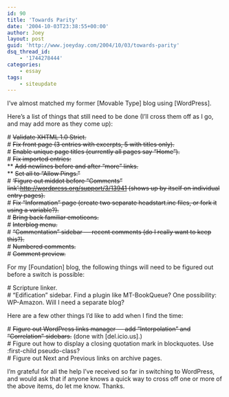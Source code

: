 ```yaml
---
id: 90
title: 'Towards Parity'
date: '2004-10-03T23:38:55+00:00'
author: Joey
layout: post
guid: 'http://www.joeyday.com/2004/10/03/towards-parity'
dsq_thread_id:
    - '1744278444'
categories:
    - essay
tags:
    - siteupdate
---
```


I’ve almost matched my former \[Movable Type\] blog using \[WordPress\].

Here’s a list of things that still need to be done (I’ll cross them off as I go, and may add more as they come up):

\# <del>Validate XHTML 1.0 Strict.</del>  
\# <del>Fix front page (3 entries with excerpts, 5 with titles only).</del>  
\# <del>Enable unique page titles (currently all pages say “Home”).</del>  
\# <del>Fix imported entries:</del>  
\*\* <del>Add newlines before and after “more” links.</del>  
\*\* <del>Set all to “Allow Pings.”</del>  
\# <del>‘Figure out middot before “Comments” link’:http://wordpress.org/support/3/13941 (shows up by itself on individual entry pages).</del>  
\# <del>Fix “Information” page (create two separate headstart.inc files, or fork it using a variable?).</del>  
\# <del>Bring back familiar emoticons.</del>  
\# <del>Interblog menu.</del>  
\# <del>“Commentation” sidebar — recent comments (do I really want to keep this?).</del>  
\# <del>Numbered comments.</del>  
\# <del>Comment preview.</del>

For my \[Foundation\] blog, the following things will need to be figured out before a switch is possible:

\# Scripture linker.  
\# “Edification” sidebar. Find a plugin like MT-BookQueue? One possibility: WP-Amazon. Will I need a separate blog?

Here are a few other things I’d like to add when I find the time:

\# <del>Figure out WordPress links manager — add “Interpolation” and “Correlation” sidebars.</del> (done with \[del.icio.us\].)  
\# Figure out how to display a closing quotation mark in blockquotes. Use :first-child pseudo-class?  
\# Figure out Next and Previous links on archive pages.

I’m grateful for all the help I’ve received so far in switching to WordPress, and would ask that if anyone knows a quick way to cross off one or more of the above items, do let me know. Thanks.